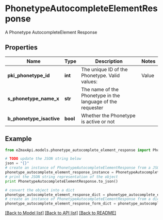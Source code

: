 # PhonetypeAutocompleteElementResponse

A Phonetype AutocompleteElement Response

## Properties

Name | Type | Description | Notes
------------ | ------------- | ------------- | -------------
**pki_phonetype_id** | **int** | The unique ID of the Phonetype.  Valid values:  |Value|Description| |-|-| |1|Office| |2|Home| |3|Mobile| |4|Fax| |5|Pager| |6|Toll Free| | 
**s_phonetype_name_x** | **str** | The name of the Phonetype in the language of the requester | 
**b_phonetype_isactive** | **bool** | Whether the Phonetype is active or not | 

## Example

```python
from eZmaxApi.models.phonetype_autocomplete_element_response import PhonetypeAutocompleteElementResponse

# TODO update the JSON string below
json = "{}"
# create an instance of PhonetypeAutocompleteElementResponse from a JSON string
phonetype_autocomplete_element_response_instance = PhonetypeAutocompleteElementResponse.from_json(json)
# print the JSON string representation of the object
print PhonetypeAutocompleteElementResponse.to_json()

# convert the object into a dict
phonetype_autocomplete_element_response_dict = phonetype_autocomplete_element_response_instance.to_dict()
# create an instance of PhonetypeAutocompleteElementResponse from a dict
phonetype_autocomplete_element_response_form_dict = phonetype_autocomplete_element_response.from_dict(phonetype_autocomplete_element_response_dict)
```
[[Back to Model list]](../README.md#documentation-for-models) [[Back to API list]](../README.md#documentation-for-api-endpoints) [[Back to README]](../README.md)


